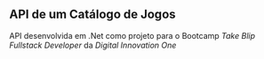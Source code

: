 

## **API de um Catálogo de Jogos**

API desenvolvida em .Net como projeto para o Bootcamp *Take Blip Fullstack Developer* da *Digital Innovation One*



